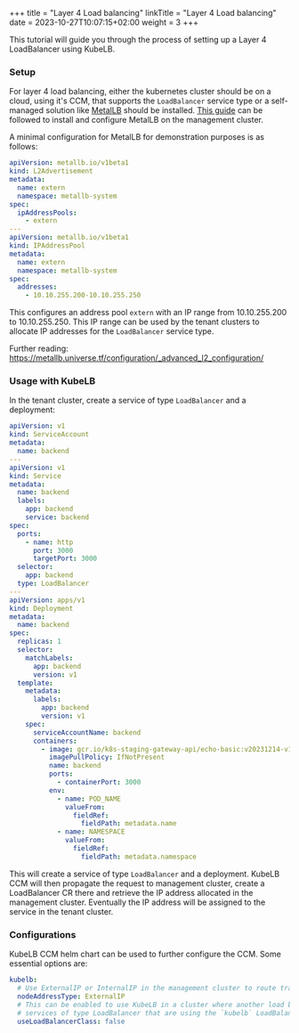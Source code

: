 +++
title = "Layer 4 Load balancing"
linkTitle = "Layer 4 Load balancing"
date = 2023-10-27T10:07:15+02:00
weight = 3
+++

This tutorial will guide you through the process of setting up a Layer 4 LoadBalancer using KubeLB.

### Setup

For layer 4 load balancing, either the kubernetes cluster should be on a cloud, using it's CCM, that supports the `LoadBalancer` service type or a self-managed solution like [MetalLB](https://metallb.universe.tf) should be installed. [This guide](https://metallb.universe.tf/installation/#installation-with-helm) can be followed to install and configure MetalLB on the management cluster.

A minimal configuration for MetalLB for demonstration purposes is as follows:

```yaml
apiVersion: metallb.io/v1beta1
kind: L2Advertisement
metadata:
  name: extern
  namespace: metallb-system
spec:
  ipAddressPools:
    - extern
---
apiVersion: metallb.io/v1beta1
kind: IPAddressPool
metadata:
  name: extern
  namespace: metallb-system
spec:
  addresses:
    - 10.10.255.200-10.10.255.250
```

This configures an address pool `extern` with an IP range from 10.10.255.200 to 10.10.255.250. This IP range can be used by the tenant clusters to allocate IP addresses for the `LoadBalancer` service type.

Further reading: <https://metallb.universe.tf/configuration/_advanced_l2_configuration/>

### Usage with KubeLB

In the tenant cluster, create a service of type `LoadBalancer` and a deployment:

```yaml
apiVersion: v1
kind: ServiceAccount
metadata:
  name: backend
---
apiVersion: v1
kind: Service
metadata:
  name: backend
  labels:
    app: backend
    service: backend
spec:
  ports:
    - name: http
      port: 3000
      targetPort: 3000
  selector:
    app: backend
  type: LoadBalancer
---
apiVersion: apps/v1
kind: Deployment
metadata:
  name: backend
spec:
  replicas: 1
  selector:
    matchLabels:
      app: backend
      version: v1
  template:
    metadata:
      labels:
        app: backend
        version: v1
    spec:
      serviceAccountName: backend
      containers:
        - image: gcr.io/k8s-staging-gateway-api/echo-basic:v20231214-v1.0.0-140-gf544a46e
          imagePullPolicy: IfNotPresent
          name: backend
          ports:
            - containerPort: 3000
          env:
            - name: POD_NAME
              valueFrom:
                fieldRef:
                  fieldPath: metadata.name
            - name: NAMESPACE
              valueFrom:
                fieldRef:
                  fieldPath: metadata.namespace
```

This will create a service of type `LoadBalancer` and a deployment. KubeLB CCM will then propagate the request to management cluster, create a LoadBalancer CR there and retrieve the IP address allocated in the management cluster. Eventually the IP address will be assigned to the service in the tenant cluster.

### Configurations

KubeLB CCM helm chart can be used to further configure the CCM. Some essential options are:

```yaml
kubelb:
  # Use ExternalIP or InternalIP in the management cluster to route traffic back to the node ports of the tenant cluster.
  nodeAddressType: ExternalIP
  # This can be enabled to use KubeLB in a cluster where another load balancer provider is already running. When enabled, kubeLB will only manage
  # services of type LoadBalancer that are using the `kubelb` LoadBalancerClass.
  useLoadBalancerClass: false
```
